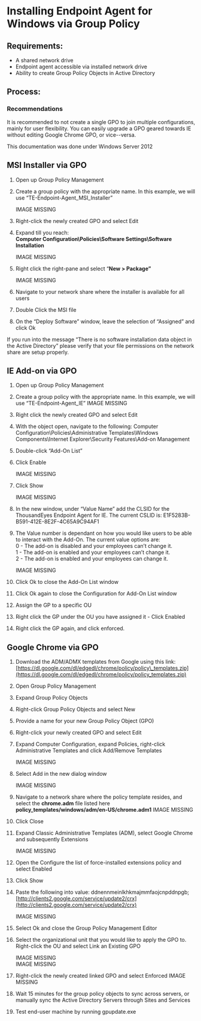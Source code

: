 # Installing Endpoint Agent for Windows via Group Policy

## **Requirements:**

* A shared network drive
* Endpoint agent accessible via installed network drive
* Ability to create Group Policy Objects in Active Directory   

## **Process:**

### Recommendations

It is recommended to not create a single GPO to join multiple configurations, mainly for user flexibility. You can easily upgrade a GPO geared towards IE without editing Google Chrome GPO, or vice--versa.

This documentation was done under Windows Server 2012

## MSI Installer via GPO

1. Open up Group Policy Management
2. Create a group policy with the appropriate name. In this example, we will use “TE-Endpoint-Agent\_MSI\_Installer”

   IMAGE MISSING

3. Right-click the newly created GPO and select Edit
4. Expand till you reach:  
    **Computer Configuration\Policies\Software Settings\Software Installation**

   IMAGE MISSING

5. Right click the right-pane and select “**New &gt; Package”**

   IMAGE MISSING

6. Navigate to your network share where the installer is available for all users
7. Double Click the MSI file
8. On the “Deploy Software” window, leave the selection of “Assigned” and click Ok

If you run into the message “There is no software installation data object in the Active Directory” please verify that your file permissions on the network share are setup properly.

##  IE Add-on via GPO

1. Open up Group Policy Management
2. Create a group policy with the appropriate name. In this example, we will use “TE-Endpoint-Agent\_IE”  IMAGE MISSING
3. Right click the newly created GPO and select Edit
4. With the object open, navigate to the following:  Computer Configuration\Policies\Administrative Templates\Windows Components\Internet Explorer\Security Features\Add-on Management
5. Double-click “Add-On List”
6. Click Enable

   IMAGE MISSING

7. Click Show

   IMAGE MISSING

8. In the new window, under “Value Name” add the CLSID for the ThousandEyes Endpoint Agent for IE. The current CSLID is: E1F5283B-B591-412E-8E2F-4C65A9C94AF1
9. The Value number is dependant on how you would like users to be able to interact with the Add-On. The current value options are:  
    0 - The add-on is disabled and your employees can’t change it.  
    1 - The add-on is enabled and your employees can’t change it.  
    2 - The add-on is enabled and your employees can change it.

   IMAGE MISSING

10. Click Ok to close the Add-On List window
11. Click Ok again to close the Configuration for Add-On List window
12. Assign the GP to a specific OU
13. Right click the GP under the OU you have assigned it - Click Enabled
14. Right click the GP again, and click enforced.

## Google Chrome via GPO

1. Download the ADM/ADMX templates from Google using this link: [https://dl.google.com/dl/edgedl/chrome/policy/policy\_templates.zip](https://dl.google.com/dl/edgedl/chrome/policy/policy_templates.zip)
2. Open Group Policy Management
3. Expand Group Policy Objects
4. Right-click Group Policy Objects and select New
5. Provide a name for your new Group Policy Object \(GPO\)
6. Right-click your newly created GPO and select Edit
7. Expand Computer Configuration, expand Policies, right-click Administrative Templates and click Add/Remove Templates

   IMAGE MISSING

8. Select Add in the new dialog window

   IMAGE MISSING

9. Navigate to a network share where the policy template resides, and select the **chrome.adm** file listed here **policy\_templates/windows/adm/en-US/chrome.adm1**  IMAGE MISSING
10. Click Close
11. Expand Classic Administrative Templates \(ADM\), select Google Chrome and subsequently Extensions

    IMAGE MISSING

12. Open the Configure the list of force-installed extensions policy and select Enabled
13. Click Show
14. Paste the following into value: ddnennmeinlkhkmajmmfaojcnpddnpgb;[http://clients2.google.com/service/update2/crx](http://clients2.google.com/service/update2/crx)

    IMAGE MISSING

15. Select Ok and close the Group Policy Management Editor
16. Select the organizational unit that you would like to apply the GPO to. Right-click the OU and select Link an Existing GPO

    IMAGE MISSING  
     IMAGE MISSING

17. Right-click the newly created linked GPO and select Enforced  IMAGE MISSING
18. Wait 15 minutes for the group policy objects to sync across servers, or manually sync the Active Directory Servers through Sites and Services
19. Test end-user machine by running gpupdate.exe


